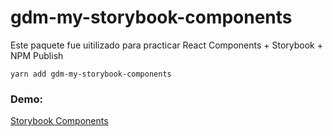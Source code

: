 # gdm-my-storybook-components

Este paquete fue uitilizado para practicar React Components + Storybook + NPM Publish

```
yarn add gdm-my-storybook-components
```

### Demo:
[Storybook Components](https://domouling.github.io/sb-components/?path=/story/ui-mylabel--basic)